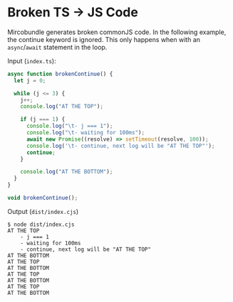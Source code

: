 # Broken TS -> JS Code

Mircobundle generates broken commonJS code. In the following example, the continue keyword is ignored. This only happens when with an `async`/`await` statement in the loop.

Input (`index.ts`):

```ts
async function brokenContinue() {
  let j = 0;

  while (j <= 3) {
    j++;
    console.log("AT THE TOP");

    if (j === 1) {
      console.log("\t- j === 1");
      console.log("\t- waiting for 100ms");
      await new Promise((resolve) => setTimeout(resolve, 100));
      console.log('\t- continue, next log will be "AT THE TOP"');
      continue;
    }

    console.log("AT THE BOTTOM");
  }
}

void brokenContinue();
```

Output (`dist/index.cjs`)

```
$ node dist/index.cjs
AT THE TOP
	- j === 1
	- waiting for 100ms
	- continue, next log will be "AT THE TOP"
AT THE BOTTOM
AT THE TOP
AT THE BOTTOM
AT THE TOP
AT THE BOTTOM
AT THE TOP
AT THE BOTTOM
```
